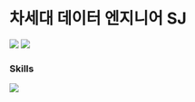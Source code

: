 # 차세대 데이터 엔지니어 **SJ**
 
<a href="https://www.instagram.com/seong2jae" target="_blank"><img src="https://img.shields.io/badge/instagram-ba55d3?style=flat-square&logo=instagram&logoColor=white"/></a>
<a href="#" target="_blank"><img src="https://img.shields.io/badge/nok5051@naver.com-03C75A?style=flat-square&logo=Naver&logoColor=white"/></a>




### Skills 
<img src="https://img.shields.io/badge/HTML5-5858FA?style=flat-square&logo=HTML5&logoColor=white"/>

